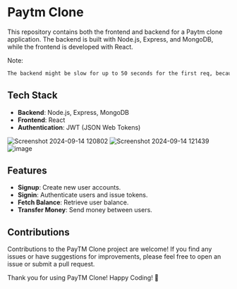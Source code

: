 # Paytm Clone

This repository contains both the frontend and backend for a Paytm clone application. The backend is built with Node.js, Express, and MongoDB, while the frontend is developed with React.

Note:
```bash
The backend might be slow for up to 50 seconds for the first req, because of the free instance.
```

## Tech Stack

- **Backend**: Node.js, Express, MongoDB
- **Frontend**: React
- **Authentication**: JWT (JSON Web Tokens)


![Screenshot 2024-09-14 120802](https://github.com/user-attachments/assets/cd4dc0dc-2258-4cc7-917d-6ca3d7caffc4)
![Screenshot 2024-09-14 121439](https://github.com/user-attachments/assets/d0559ff0-546c-4688-81c5-6b9375826d81)
![image](https://github.com/user-attachments/assets/6d6ce386-b3d3-4752-9726-017e9a31db49)


## Features

- **Signup**: Create new user accounts.
- **Signin**: Authenticate users and issue tokens.
- **Fetch Balance**: Retrieve user balance.
- **Transfer Money**: Send money between users.


## Contributions

Contributions to the PayTM Clone project are welcome! If you find any issues or have suggestions for improvements, please feel free to open an issue or submit a pull request.

Thank you for using PayTM Clone! Happy Coding! 🚀


